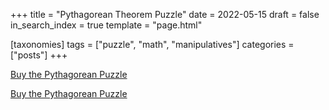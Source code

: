 +++
title = "Pythagorean Theorem Puzzle"
date = 2022-05-15
draft = false
in_search_index = true
template = "page.html"

[taxonomies] 
tags = ["puzzle", "math", "manipulatives"]
categories = ["posts"]
+++

[Buy the Pythagorean Puzzle](https://www.etsy.com/shop/MathManipulatives)

<!-- more -->

[Buy the Pythagorean Puzzle](https://www.etsy.com/shop/MathManipulatives)

